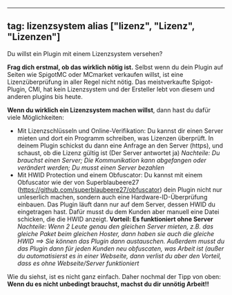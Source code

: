
---
tag: lizenzsystem
alias ["lizenz", "Lizenz", "Lizenzen"]
---

Du willst ein Plugin mit einem Lizenzsystem versehen?

**Frag dich erstmal, ob das wirklich nötig ist.** Selbst wenn du dein Plugin auf Seiten wie SpigotMC oder MCmarket verkaufen willst, ist eine Lizenzüberprüfung in aller Regel nicht nötig. Das meistverkaufte Spigot-Plugin, CMI, hat kein Lizenzsystem und der Ersteller lebt von diesem und anderen plugins bis heute.

**Wenn du wirklich ein Lizenzsystem machen willst**, dann hast du dafür viele Möglichkeiten:
- Mit Lizenzschlüsseln und Online-Verifikation: Du kannst dir einen Server mieten und dort ein Programm schreiben, was Lizenzen überprüft.
In deinem Plugin schickst du dann eine Anfrage an den Server (https), und schaust, ob die Lizenz gültig ist (Der Server antwortet ja)
*Nachteile: Du brauchst einen Server; Die Kommunikation kann abgefangen oder verändert werden; Du musst einen Server bezahlen*
- Mit HWID Protection und einem Obfuscator: Du kannst mit einem Obfuscator wie der von Superblaubeere27 (https://github.com/superblaubeere27/obfuscator) dein Plugin nicht nur unleserlich machen, sondern auch eine Hardware-ID-Überprüfung einbauen. Das Plugin läuft dann nur auf dem Server, dessen HWID du eingetragen hast. Dafür musst du dem Kunden aber manuell eine Datei schicken, die die HWID anzeigt.
**Vorteil: Es funktioniert ohne Server**
*Nachteile: Wenn 2 Leute genau den gleichen Server mieten, z.B. das gleiche Paket beim gleichen Hoster, dann haben sie auch die gleiche HWID ==> Sie können das Plugin dann austauschen. Außerdem musst du das Plugin dann für jeden Kunden neu obfuscaten, was Arbeit ist (außer du automatisierst es in einer Webseite, dann verlist du aber den Vorteil, dass es ohne Webseite/Server funktioniert*

Wie du siehst, ist es nicht ganz einfach. Daher nochmal der Tipp von oben: **Wenn du es nicht unbedingt brauchst, machst du dir unnötig Arbeit!!**
